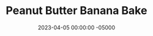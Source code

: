 ---
layout: post
title: "Peanut Butter Banana Bake"
date:   2023-04-05 00:00:00 -05000
categories: 
- Recipes
- Healthier Dessert
permalink: /recipes/peanut-butter-banana-bake
image: /assets/Food/Healthier Dessert/PB Banana Bake/pb-banana-bake.jpg
ing: pbbbake-ing
facts: pbbbake-facts
Prep: 15
Rest: 
Cook: 30
Source1: https://www.sammibrondo.com/blog/peanut-butter-banana-bars
Source2: 
whisk: https://s.samsungfood.com/e6Lb7
tags: 
- nut
- oats
- oatmeal
- gluten free
- rolled oats
- quick oats
- vanilla
- chocolate chips
- vic
Description: Remember how I mentioned that most healthy recipes are a combo of banana, peanut butter, chocolate, and oats? Well this is my baked version of that formula.  For a no-bake recipe with similar ingredients, see my <a href="cookie-bar">No Bake Chocolate Chip Cookie Bars</a>
Instructions: 
- Preheat the oven to 350F. Line a 9x5 loaf pan or 8x8 baking pan with parchment paper<br><br>

- Mash the ripe bananas with a fork (or blend them and add them to the bowl). Mix in the peanut butter, oats, salt, and vanilla until combined. Fold in the chocolate chips<br><br>

- Pour mixture into the pan, using a spoon to smooth it out.  Bake for 25-30 minutes in the loaf pan<br><br>

- Or bake as mini muffins, 15 minutes at 350F. Makes 24<br><br>

- Take out of the pan and place on a cooling rack for 1 hour. Cut into 10 and store in tupperware in the fridge (3-5 days), or put extras in the freezer
---
